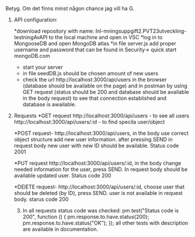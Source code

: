 Betyg. Om det finns minst någon chance jag vill ha G.

1. API configuration:

   *download repository with name: Inl-mningsuppgift2.PVT23utveckling-testningAvAPI to the local machine and open in VSC
   *log in to MongooseDB and open MongoDB atlas
   *in file server.js add proper username and password that can be found in Security-> quick start mongoDB.com
   * start your server 
   * in file seedDB.js should be chosen amount of new users
   * check the url http://localhost:3000/api/users in the browser (database should be available on the page)
      and in postman by using GET request (status should be 200 and database should be available in the body request) to see that connection established and database is awailable.

2. Requests
   *GET request http://localhost:3000/api/users - to see all users
                http://localhost:3000/api/users/:id - to find specila user/object
   
   *POST request-  http://localhost:3000/api/users, in the body use correct object structure add new user information.
    after pressing SEND in request body new user with new ID should be available. Status code 2001

   *PUT request http://localhost:3000/api/users/:id, in the body change needed information for the user, press SEND.
     In request body should be available updated user. Status code 200

   *DElETE request- http://localhost:3000/api/users/:id, choose user that should be deleted (by ID), press SEND.
    user is not available in request body. starus code 200


   3. In all requests status code was checked:
      pm.test("Status code is 200", function () {
      pm.response.to.have.status(200);
      pm.response.to.have.status("OK");
     });
  all other tests with description are available in documentation.
    
